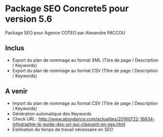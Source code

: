 Package SEO Concrete5 pour version 5.6
======================================
Package SEO pour Agence COTEO par Alexandre PACCOU

Inclus
------
* Export du plan de nommage au format XML (Titre de page / Description / Keywords)
* Export du plan de nommage au format CSV (Titre de page / Description / Keywords)

A venir
-------
* Import du plan de nommage au format CSV (Titre de page / Description / Keywords)
* Génération automatique des Keywords
* Check URL : http://www.abondance.com/actualites/20160722-16834-infographie-le-guide-des-url-qui-claquent-en-seo.html
* Estimation du temps de travail nécessaire en SEO
